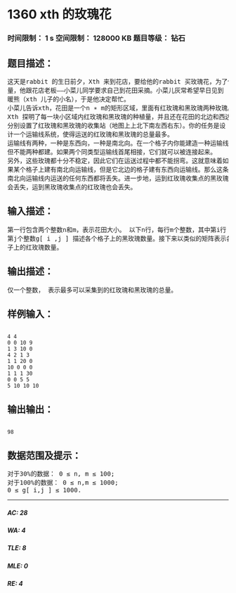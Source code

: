 # 1360 xth 的玫瑰花   
### 时间限制： 1 s     空间限制： 128000 KB     题目等级： 钻石  
## 题目描述：  

<pre>
这天是rabbit 的生日前夕，Xth 来到花店，要给他的rabbit 买玫瑰花，为了保证质  
量，他跟花店老板——小菜儿同学要求自己到花田采摘。小菜儿灰常希望早日见到  
暖熊（xth 儿子的小名），于是他决定帮忙。  
小菜儿告诉xth，花田是一个n ∗ m的矩形区域，里面有红玫瑰和黑玫瑰两种玫瑰。  
Xth 探明了每一块小区域内红玫瑰和黑玫瑰的种植量，并且还在花田的北边和西边  
分别设置了红玫瑰和黑玫瑰的收集站（地图上上北下南左西右东）。你的任务是设  
计一个运输线系统，使得运送的红玫瑰和黑玫瑰的总量最多。  
运输线有两种，一种是东西向，一种是南北向。在一个格子内你能建造一种运输线，  
但不能两种都建。如果两个同类型运输线首尾相接，它们就可以被连接起来。  
另外，这些玫瑰都十分不稳定，因此它们在运送过程中都不能拐弯。这就意味着如  
果某个格子上建有南北向运输线，但是它北边的格子建有东西向运输线。那么这条  
南北向运输线内运送的任何东西都将丢失。进一步地，运到红玫瑰收集点的黑玫瑰  
会丢失，运到黑玫瑰收集点的红玫瑰也会丢失。
</pre>
  
  
## 输入描述：  

<pre>
第一行包含两个整数n和m，表示花田大小。 以下n行，每行m个整数，其中第i行  
第j个整数g[ i ,j ] 描述各个格子上的黑玫瑰数量。接下来以类似的矩阵表示各个格  
子上的红玫瑰数量。
</pre>
  
  
## 输出描述：  

<pre>
仅一个整数， 表示最多可以采集到的红玫瑰和黑玫瑰的总量。
</pre>
  
  
## 样例输入：  

<pre><code>
4 4   
0 0 10 9   
1 3 10 0   
4 2 1 3   
1 1 20 0   
10 0 0 0   
1 1 1 30   
0 0 5 5   
5 10 10 10
</code></pre>
  
  
## 输出输出：  

<pre><code>
98
</code></pre>
  
  
## 数据范围及提示：  

<pre>
对于30%的数据： 0 ≤ n, m ≤ 100;  
对于100%的数据： 0 ≤ n,m ≤ 1000;  
0 ≤ g[ i,j ] ≤ 1000.
</pre>
  
  
***  

##### AC: 28  
##### WA: 4  
##### TLE: 8  
##### MLE: 0  
##### RE: 4  
